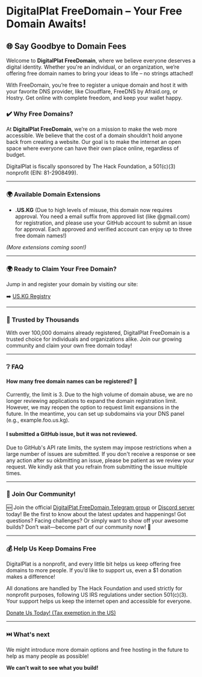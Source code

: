 # DigitalPlat FreeDomain – **Your Free Domain Awaits!**

## 🌐 Say Goodbye to Domain Fees

Welcome to **DigitalPlat FreeDomain**, where we believe everyone deserves a digital identity. Whether you're an individual, or an organization, we’re offering free domain names to bring your ideas to life – no strings attached!

With FreeDomain, you’re free to register a unique domain and host it with your favorite DNS provider, like Cloudflare, FreeDNS by Afraid.org, or Hostry. Get online with complete freedom, and keep your wallet happy.

### ✔️ Why Free Domains?

At **DigitalPlat FreeDomain**, we’re on a mission to make the web more accessible. We believe that the cost of a domain shouldn’t hold anyone back from creating a website. Our goal is to make the internet an open space where everyone can have their own place online, regardless of budget.

DigitalPlat is fiscally sponsored by The Hack Foundation, a 501(c)(3) nonprofit (EIN: 81-2908499).

---

### 🌍 Available Domain Extensions

- **.US.KG** (Due to high levels of misuse, this domain now requires approval. You need a email suffix from approved list (like @gmail.com) for registration, and please use your GitHub account to submit an issue for approval. Each approved and verified account can enjoy up to three free domain names!)

_(More extensions coming soon!)_

---

### 🌍 Ready to Claim Your Free Domain?

Jump in and register your domain by visiting our site:

➡️ [US.KG Registry](https://nic.us.kg/)

---

### 🌟 Trusted by Thousands

With over 100,000 domains already registered, DigitalPlat FreeDomain is a trusted choice for individuals and organizations alike. Join our growing community and claim your own free domain today!

---

### ❔ FAQ

#### How many free domain names can be registered? 🚀  
Currently, the limit is 3. Due to the high volume of domain abuse, we are no longer reviewing applications to expand the domain registration limit. However, we may reopen the option to request limit expansions in the future. In the meantime, you can set up subdomains via your DNS panel (e.g., example.foo.us.kg).

#### I submitted a GitHub issue, but it was not reviewed.

Due to GitHub's API rate limits, the system may impose restrictions when a large number of issues are submitted. If you don't receive a response or see any action after su okbmitting an issue, please be patient as we review your request. We kindly ask that you refrain from submitting the issue multiple times.

---

### 🤝 Join Our Community!

🆕 Join the official [DigitalPlat FreeDomain Telegram group](https://t.me/digitalplatdomain) or [Discord server](https://discord.gg/7mrqAAqcSa) today! Be the first to know about the latest updates and happenings! Got questions? Facing challenges? Or simply want to show off your awesome builds? Don’t wait—become part of our community now! 🚀

---

### 💰 Help Us Keep Domains Free

DigitalPlat is a nonprofit, and every little bit helps us keep offering free domains to more people. If you’d like to support us, even a $1 donation makes a difference!

All donations are handled by The Hack Foundation and used strictly for nonprofit purposes, following US IRS regulations under section 501(c)(3). Your support helps us keep the internet open and accessible for everyone.

[Donate Us Today! (Tax exemption in the US)](https://hcb.hackclub.com/donations/start/digitalplat)

---

### ⏭️ What's next
We might introduce more domain options and free hosting in the future to help as many people as possible! 

**We can’t wait to see what you build!**
